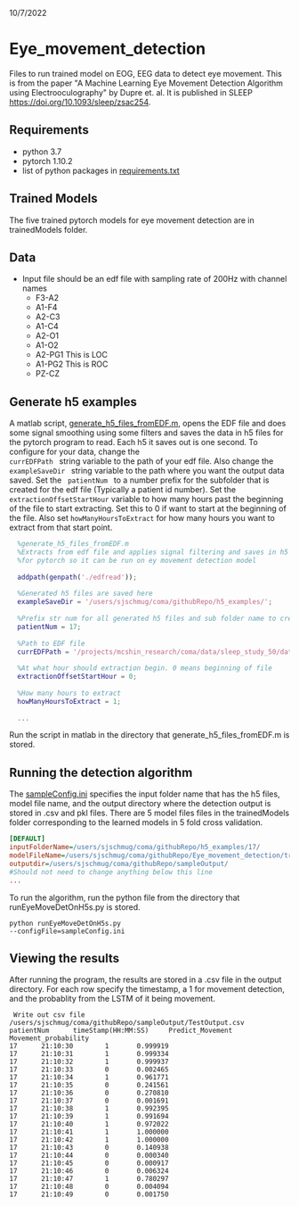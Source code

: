 10/7/2022

# Eye_movement_detection
Files to run trained model on EOG, EEG data to detect eye movement. This is from the paper "A Machine Learning Eye Movement Detection Algorithm using Electrooculography" by Dupre et. al. It is published in SLEEP https://doi.org/10.1093/sleep/zsac254.

## Requirements
- python 3.7
- pytorch 1.10.2
- list of python packages in [requirements.txt](https://github.com/smudge1872/Eye_movement_detection/blob/main/requirements.txt)

## Trained Models
The five trained pytorch models for eye movement detection are in trainedModels folder.

## Data
- Input file should be an edf file with sampling rate of 200Hz with channel names
  - F3-A2
  - A1-F4
  - A2-C3
  - A1-C4
  - A2-O1
  - A1-O2
  - A2-PG1  This is LOC
  - A1-PG2  This is ROC
  - PZ-CZ
  
## Generate h5 examples
A matlab script, [generate_h5_files_fromEDF.m](https://github.com/smudge1872/Eye_movement_detection/blob/main/code/exampleGeneration/generate_h5_files_fromEDF.m), opens the EDF file and does some signal smoothing using some filters and saves the data in h5 files for the pytorch program to read. Each h5 it saves out is one second. To configure for your data, change the <code> currEDFPath </code> string variable to the path of your edf file. Also change the <code> exampleSaveDir </code> string variable to the path where you want the output data saved. Set the <code> patientNum </code> to a number prefix for the subfolder that is created for the edf file (Typically a patient id number).  Set the <code>extractionOffsetStartHour</code> variable to how many hours past the beginning of the file to start extracting. Set this to 0 if want to start at the beginning of the file. Also set <code>howManyHoursToExtract</code> for how many hours you want to extract from that start point.

```matlab
  %generate_h5_files_fromEDF.m
  %Extracts from edf file and applies signal filtering and saves in h5 format
  %for pytorch so it can be run on ey movement detection model
  
  addpath(genpath('./edfread'));
  
  %Generated h5 files are saved here
  exampleSaveDir = '/users/sjschmug/coma/githubRepo/h5_examples/';
  
  %Prefix str num for all generated h5 files and sub folder name to create
  patientNum = 17; 
  
  %Path to EDF file
  currEDFPath = '/projects/mcshin_research/coma/data/sleep_study_50/data/17/EX6X7PHEZ99S3PGO.edf';
  
  %At what hour should extraction begin. 0 means beginning of file
  extractionOffsetStartHour = 0;
    
  %How many hours to extract
  howManyHoursToExtract = 1;
  
  ...
```

Run the script in matlab in the directory that generate_h5_files_fromEDF.m is stored.

## Running the detection algorithm
 The [sampleConfig.ini](https://github.com/smudge1872/Eye_movement_detection/blob/main/code/pytorchAlgorithm/sampleConfig.ini) specifies the input folder name that has the h5 files, model file name, and the output directory where the detection output is stored in .csv and pkl files. There are 5 model files files in the trainedModels folder corresponding to the learned models in 5 fold cross validation.
 ```ini
 [DEFAULT]
inputFolderName=/users/sjschmug/coma/githubRepo/h5_examples/17/	
modelFileName=/users/sjschmug/coma/githubRepo/Eye_movement_detection/trainedModels/fold_4_twoLayer_model_00029.pt
outputdir=/users/sjschmug/coma/githubRepo/sampleOutput/
#Should not need to change anything below this line
...
```
To run the algorithm, run the python file from the directory that runEyeMoveDetOnH5s.py is stored.

<code>python runEyeMoveDetOnH5s.py --configFile=sampleConfig.ini</code>

## Viewing the results
After running the program, the results are stored in a .csv file in the output directory. For each row specify the timestamp, a 1 for movement detection, and the probablity from the LSTM of it being movement.
```
 Write out csv file /users/sjschmug/coma/githubRepo/sampleOutput/TestOutput.csv
patientNum      timeStamp(HH:MM:SS)     Predict_Movement        Movement_probability
17      21:10:30        1       0.999919
17      21:10:31        1       0.999334
17      21:10:32        1       0.999937
17      21:10:33        0       0.002465
17      21:10:34        1       0.961771
17      21:10:35        0       0.241561
17      21:10:36        0       0.270810
17      21:10:37        0       0.001691
17      21:10:38        1       0.992395
17      21:10:39        1       0.991694
17      21:10:40        1       0.972022
17      21:10:41        1       1.000000
17      21:10:42        1       1.000000
17      21:10:43        0       0.140938
17      21:10:44        0       0.000340
17      21:10:45        0       0.000917
17      21:10:46        0       0.006324
17      21:10:47        1       0.780297
17      21:10:48        0       0.004094
17      21:10:49        0       0.001750
 
```

